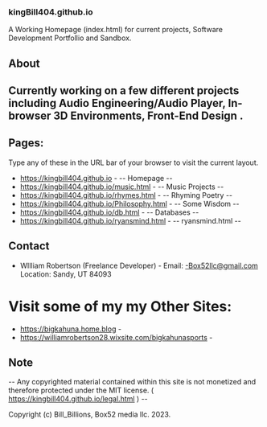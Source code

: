 ### kingBill404.github.io ###
A Working Homepage (index.html) for current projects, Software Development Portfollio and Sandbox.


## About ##
Currently working on a few different projects including 
Audio Engineering/Audio Player, In-browser 3D Environments, Front-End Design .
-
## Pages: ##
Type any of these in the URL bar of your browser to visit the current layout. 
 - https://kingbill404.github.io -    -- Homepage --
 - https://kingbill404.github.io/music.html - -- Music Projects --
 - https://kingbill404.github.io/rhymes.html - -- Rhyming Poetry --
 - https://kingbill404.github.io/Philosophy.html - -- Some Wisdom --
 - https://kingbill404.github.io/db.html  - -- Databases -- 
 - https://kingbill404.github.io/ryansmind.html - -- ryansmind.html -- 

##  Contact  ##
- WIlliam Robertson (Freelance Developer) -
Email: -Box52llc@gmail.com
Location: Sandy, UT 84093

# Visit some of my my Other Sites: #
 - https://bigkahuna.home.blog -
 - https://williamrobertson28.wixsite.com/bigkahunasports -

## Note ##
-- Any copyrighted material contained within this site is not monetized 
and therefore protected under the MIT license. ( https://kingbill404.github.io/legal.html ) --

Copyright (c) Bill_Billions, Box52 media llc. 2023.
